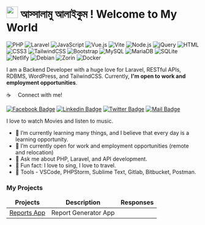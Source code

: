 

<h1><img src="https://emojis.slackmojis.com/emojis/images/1531849430/4246/blob-sunglasses.gif?1531849430" width="30"/> আস্সালামু  আলাইকুম ! Welcome to My World</h1>

![PHP](https://img.shields.io/badge/PHP-777BB4?style=flat-square&logo=php&logoColor=white)
![Laravel](https://img.shields.io/badge/Laravel-FF2D20?style=flat-square&logo=laravel&logoColor=white)
![JavaScript](https://img.shields.io/badge/JavaScript-F7DF1E?style=flat-square&logo=javascript&logoColor=black)
![Vue.js](https://img.shields.io/badge/Vue.js-35495E?style=flat-square&logo=vue.js&logoColor=4FC08D)
![Vite](https://img.shields.io/badge/Vite-593D88?style=flat-square&logo=vite&logoColor=white)
![Node.js](https://img.shields.io/badge/Node.js-43853D?style=flat-square&logo=node.js&logoColor=white)
![jQuery](https://img.shields.io/badge/jQuery-0769AD?style=flat-square&logo=jquery&logoColor=white)
![HTML](https://img.shields.io/badge/HTML5-E34F26?style=flat-square&logo=html5&logoColor=white)
![CSS3](https://img.shields.io/badge/CSS3-1572B6?style=flat-square&logo=css3&logoColor=white)
![TailwindCSS](https://img.shields.io/badge/Tailwind_CSS-38B2AC?style=flat-square&logo=tailwind-css&logoColor=white)
![Bootstrap](https://img.shields.io/badge/Bootstrap-563D7C?style=flat-square&logo=bootstrap&logoColor=white)
![MySQL](https://img.shields.io/badge/MySQL-005C84?style=flat-square&logo=mysql&logoColor=white)
![MariaDB](https://img.shields.io/badge/MariaDB-003545?style=flat-square&logo=mariadb&logoColor=white)
![SQLite](https://img.shields.io/badge/SQLite-07405E?style=flat-square&logo=sqlite&logoColor=white)
![Netlify](https://img.shields.io/badge/Netlify-00C7B7?style=flat-square&logo=netlify&logoColor=white)
![Debian](https://img.shields.io/badge/Debian-A81D33?style=flat-square&logo=debian&logoColor=white)
![Zorin](https://img.shields.io/badge/Zorin%20OS-0CC1F3?style=flat-square&logo=zorin&logoColor=white)
![Docker](https://img.shields.io/badge/Docker-0CC1F3?style=flat-square&logo=docker&logoColor=white)

I am a Backend Developer with a huge love for Laravel, RESTful APIs, RDBMS, WordPress, and TailwindCSS. Currently, 
**I'm open to work and employment opportunities**.

:coffee: &emsp;Connect with me!

[![Facebook Badge](https://img.shields.io/badge/Facebook-1877F2?style=for-the-badge&logo=facebook&logoColor=white)](https://www.facebook.com/webdevs24) [![Linkedin Badge](https://img.shields.io/badge/LinkedIn-0077B5?style=for-the-badge&logo=linkedin&logoColor=white)](https://www.linkedin.com/in/monir-hossain-780439b8/) [![Twitter Badge](https://img.shields.io/badge/Twitter-1DA1F2?style=for-the-badge&logo=twitter&logoColor=white)](https://twitter.com/monirbd_me) [![Mail Badge](https://img.shields.io/badge/Gmail-D14836?style=for-the-badge&logo=gmail&logoColor=white)](mailto:monirbd.me@gmail.com)

I love to watch Movies and listen to music.

- 🌱 I’m currently learning many things, and I believe that every day is a learning opportunity.
- 👯 I’m currently open for work and employment opportunities (remote and relocation)
- 💬 Ask me about PHP, Laravel, and API development.
- :partying_face: Fun fact: I love to sing, I love to travel.
- :wrench: Tools - VSCode, PHPStorm, Sublime Text, Gitlab, Bitbucket, Postman.

### My Projects

<table>
  <thead align="center">
    <tr border: none;>
      <td><b>Projects</b></td>
      <td><b>Description</b></td>
      <td><b>Responses</b></td>
    </tr>
  </thead>
  <tbody>
    <tr>
      <td><a href="#" target="_blank">Reports App</a></td>
      <td>Report Generator App</td>
      <td></td>
    </tr>
    
  </tbody>
</table>
